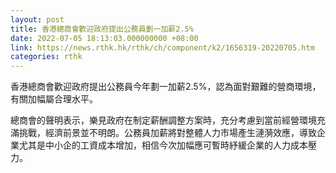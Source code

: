 ```yaml
---
layout: post
title: 香港總商會歡迎政府提出公務員劃一加薪2.5%
date: 2022-07-05 18:13:03.000000000 +08:00
link: https://news.rthk.hk/rthk/ch/component/k2/1656319-20220705.htm
categories: rthk
---
```


香港總商會歡迎政府提出公務員今年劃一加薪2.5%，認為面對艱難的營商環境，有關加幅屬合理水平。

總商會的聲明表示，樂見政府在制定薪酬調整方案時，充分考慮到當前經營環境充滿挑戰，經濟前景並不明朗。公務員加薪將對整體人力市場產生漣漪效應，導致企業尤其是中小企的工資成本增加，相信今次加幅應可暫時紓緩企業的人力成本壓力。
